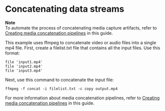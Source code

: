# Concatenating data streams<a name="concatenate-streams"></a>

**Note**  
To automate the process of concatenating media capture artifacts, refer to [Creating media concatenation pipelines](create-concat-pipe.md) in this guide\.

This example uses ffmpeg to concatenate video or audio files into a single mp4 file\. First, create a filelist\.txt file that contains all the input files\. Use this format: 

```
file 'input1.mp4'
file 'input2.mp4'
file 'input3.mp4'
```

Next, use this command to concatenate the input file:

```
ffmpeg -f concat -i filelist.txt -c copy output.mp4
```

For more information about media concatenation pipelines, refer to [Creating media concatenation pipelines](create-concat-pipe.md) in this guide\.